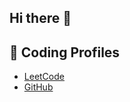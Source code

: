 ## Hi there 👋

## 🌟 Coding Profiles

- [LeetCode](https://leetcode.com/anushyadav/)
- [GitHub](https://github.com/Anushyadav17)


<!--
**Anushyadav17/Anushyadav17** is a ✨ _special_ ✨ repository because its `README.md` (this file) appears on your GitHub profile.

Here are some ideas to get you started:

- 🔭 I’m currently working on ...
- 🌱 I’m currently learning ...
- 👯 I’m looking to collaborate on ...
- 🤔 I’m looking for help with ...
- 💬 Ask me about ...
- 📫 How to reach me: ...
- 😄 Pronouns: ...
- ⚡ Fun fact: ...
-->
